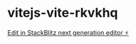 # vitejs-vite-rkvkhq

[Edit in StackBlitz next generation editor ⚡️](https://stackblitz.com/~/github.com/Ozimnadius/vitejs-vite-rkvkhq)